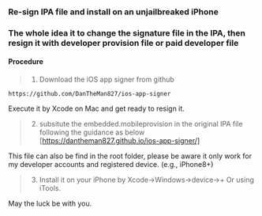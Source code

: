 ### Re-sign IPA file and install on an unjailbreaked iPhone 

### The whole idea it to change the signature file in the IPA, then resign it with developer provision file or paid developer file


#### Procedure ####

> 1. Download the iOS app signer from github
```
https://github.com/DanTheMan827/ios-app-signer
```
Execute it by Xcode on Mac and get ready to resign it. 

> 2. subsitute the embedded.mobileprovision in the original IPA file following the guidance as below
[https://dantheman827.github.io/ios-app-signer/]

This file can also be find in the root folder, please be aware it only work for my developer accounts and registered device. (e.g., iPhone8+)

> 3. Install it on your iPhone by Xcode->Windows->device->+ Or using iTools.  

May the luck be with you.

